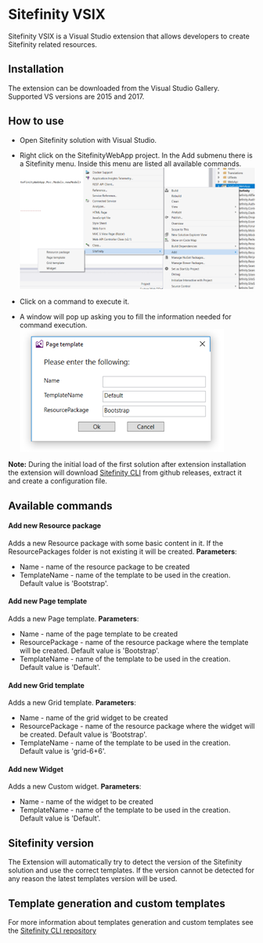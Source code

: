 # Sitefinity VSIX
Sitefinity VSIX is a Visual Studio extension that allows developers to create Sitefinity related resources.

## Installation
The extension can be downloaded from the Visual Studio Gallery. Supported VS versions are 2015 and 2017.

## How to use

* Open Sitefinity solution with Visual Studio. 
* Right click on the SitefinityWebApp project. In the Add submenu there is a Sitefinity menu. Inside this menu are listed all available commands.
![Menu](images/menu.PNG)

* Click on a command to execute it.
* A window will pop up asking you to fill the information needed for command execution.
![Menu](images/window.PNG)

**Note:** During the initial load of the first solution after extension installation the extension will download [Sitefinity CLI](https://github.com/Sitefinity/Sitefinity-CLI) from github releases, extract it and create a configuration file.

## Available commands
#### Add new Resource package
Adds a new Resource package with some basic content in it. If the ResourcePackages folder is not existing it will be created.
**Parameters**:
 - Name - name of the resource package to be created
 - TemplateName - name of the template to be used in the creation. Default value is 'Bootstrap'.

#### Add new Page template
Adds a new Page template.
**Parameters**:
 - Name - name of the page template to be created
 - ResourcePackage - name of the resource package where the template will be created. Default value is 'Bootstrap'.
 - TemplateName - name of the template to be used in the creation. Default value is 'Default'.

#### Add new Grid template
Adds a new Grid template.
**Parameters**:
 - Name - name of the grid widget to be created
 - ResourcePackage - name of the resource package where the widget will be created. Default value is 'Bootstrap'.
 - TemplateName - name of the template to be used in the creation. Default value is 'grid-6+6'.

#### Add new Widget
Adds a new Custom widget.
**Parameters**:
 - Name - name of the widget to be created
 - TemplateName - name of the template to be used in the creation. Default value is 'Default'.

## Sitefinity version
The Extension will automatically try to detect the version of the Sitefinity solution and use the correct templates. If the version cannot be detected for any reason the latest templates version will be used.

## Template generation and custom templates
For more information about templates generation and custom templates see the [Sitefinity CLI repository](https://github.com/Sitefinity/Sitefinity-CLI) 
